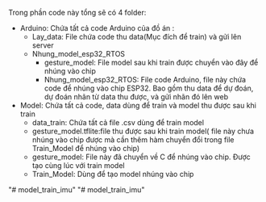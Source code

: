 Trong phần code này tổng sẽ có 4 folder:
- Arduino: Chứa tất cả code Arduino của đồ án :
	+ Lay_data: File chứa code thu data(Mục đích để train) và gửi lên server
	+ Nhung_model_esp32_RTOS
		* gesture_model: File model sau khi train được chuyển vào đây để nhúng vào chip
		* Nhung_model_esp32_RTOS: File code Arduino, file này chứa code để nhúng vào chip ESP32. Bao gồm thu data để dự đoán, dự đoán nhãn từ data thu 			được, và gửi nhãn đó lên web
- Model: Chứa tất cả code, data dùng để train và model thu được sau khi train
	+ data_train: Chứa tất cả file .csv dùng để train model
	+ gesture_model.tflite:file thu được sau khi train model( file này chưa nhúng vào chip được mà cần thêm hàm chuyển đổi trong file Train_Model để nhúng 		vào chip)
	+ gesture_model: File này đã chuyển về C để nhúng vào chip. Được tạo cùng lúc với train model
	+ Train_Model: Dùng để tạo model nhúng vào chip

"# model_train_imu" 
"# model_train_imu" 
